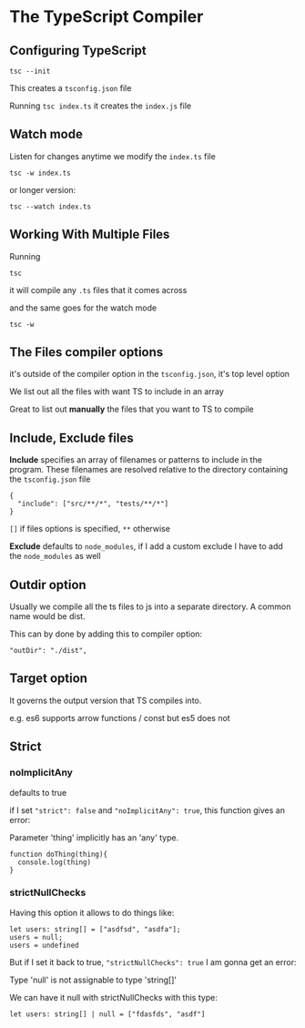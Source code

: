 # The TypeScript Compiler

## Configuring TypeScript

```
tsc --init
```

This creates a `tsconfig.json` file

Running `tsc index.ts` it creates the `index.js` file

## Watch mode

Listen for changes anytime we modify the `index.ts` file

```
tsc -w index.ts
```

or longer version:

```
tsc --watch index.ts
```

## Working With Multiple Files

Running

```
tsc
```

it will compile any `.ts` files that it comes across

and the same goes for the watch mode

```
tsc -w
```

## The Files compiler options

it's outside of the compiler option in the `tsconfig.json`, it's top level option

We list out all the files with want TS to include in an array

Great to list out **manually** the files that you want to TS to compile

## Include, Exclude files

**Include** specifies an array of filenames or patterns to include in the program. These filenames are resolved relative to the directory containing the `tsconfig.json` file

```
{
  "include": ["src/**/*", "tests/**/*"]
}
```

`[]` if files options is specified, `**` otherwise

**Exclude** defaults to `node_modules`, if I add a custom exclude I have to add the `node_modules` as well

## Outdir option

Usually we compile all the ts files to js into a separate directory. A common name would be dist.

This can by done by adding this to compiler option:

```
"outDir": "./dist",
```

## Target option

It governs the output version that TS compiles into.

e.g. es6 supports arrow functions / const but es5 does not

## Strict

### noImplicitAny

defaults to true

if I set `"strict": false` and `"noImplicitAny": true`, this function gives an error:

Parameter 'thing' implicitly has an 'any' type.

```
function doThing(thing){
  console.log(thing)
}
```

### strictNullChecks

Having this option it allows to do things like:

```
let users: string[] = ["asdfsd", "asdfa"];
users = null;
users = undefined
```

But if I set it back to true, `"strictNullChecks": true` I am gonna get an error:

Type 'null' is not assignable to type 'string[]'

We can have it null with strictNullChecks with this type:

```
let users: string[] | null = ["fdasfds", "asdf"]
```
